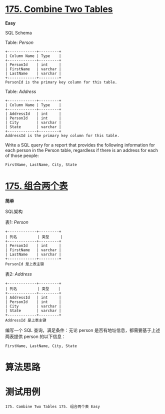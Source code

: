 # [175. Combine Two Tables][enTitle]

**Easy**

SQL Schema 



Table:  *Person* 

```
+-------------+---------+
| Column Name | Type    |
+-------------+---------+
| PersonId    | int     |
| FirstName   | varchar |
| LastName    | varchar |
+-------------+---------+
PersonId is the primary key column for this table.

```

Table:  *Address* 

```
+-------------+---------+
| Column Name | Type    |
+-------------+---------+
| AddressId   | int     |
| PersonId    | int     |
| City        | varchar |
| State       | varchar |
+-------------+---------+
AddressId is the primary key column for this table.

```



Write a SQL query for a report that provides the following information for each person in the Person table, regardless if there is an address for each of those people:

```
FirstName, LastName, City, State

```


# [175. 组合两个表][cnTitle]

**简单**

SQL架构 



表1:  *Person* 

```
+-------------+---------+
| 列名         | 类型     |
+-------------+---------+
| PersonId    | int     |
| FirstName   | varchar |
| LastName    | varchar |
+-------------+---------+
PersonId 是上表主键

```

表2:  *Address* 

```
+-------------+---------+
| 列名         | 类型    |
+-------------+---------+
| AddressId   | int     |
| PersonId    | int     |
| City        | varchar |
| State       | varchar |
+-------------+---------+
AddressId 是上表主键

```



编写一个 SQL 查询，满足条件：无论 person 是否有地址信息，都需要基于上述两表提供 person 的以下信息：



```
FirstName, LastName, City, State

```




# 算法思路

# 测试用例
```
175. Combine Two Tables 175. 组合两个表 Easy
```

[enTitle]: https://leetcode.com/problems/combine-two-tables/
[cnTitle]: https://leetcode-cn.com/problems/combine-two-tables/
